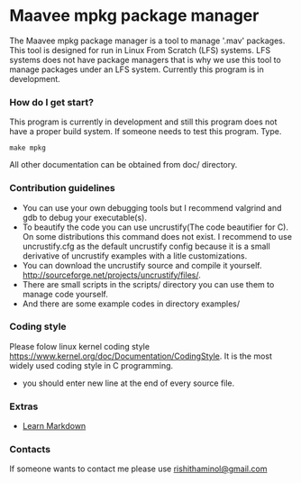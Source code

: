 # Maavee mpkg package manager #

The Maavee mpkg package manager is a tool to manage '.mav' packages.
This tool is designed for run in Linux From Scratch (LFS)
systems. LFS systems does not have package managers that is why we
use this tool to manage packages under an LFS system. Currently this
program is in development.

### How do I get start? ###
This program is currently in development and still this program does not
have a proper build system. If someone needs to test this program. Type.

```
make mpkg
```
All other documentation can be obtained from doc/ directory.

### Contribution guidelines ###

* You can use your own debugging tools but I recommend
  valgrind and gdb to debug your executable(s).
* To beautify the code you can use uncrustify(The code
  beautifier for C). On some distributions this command does
  not exist. I recommend to use uncrustify.cfg as the default
  uncrustify config because it is a small derivative of
  uncrustify examples with a litle customizations.
* You can download the uncrustify source and compile it yourself.
  <http://sourceforge.net/projects/uncrustify/files/>.
* There are small scripts in the scripts/ directory you can
  use them to manage code yourself.
* And there are some example codes in directory examples/

### Coding style ###
Please folow linux kernel coding style
<https://www.kernel.org/doc/Documentation/CodingStyle>.
It is the most widely used coding style in C programming.

* you should enter new line at the end of every source file.

### Extras ###
* [Learn Markdown](https://bitbucket.org/tutorials/markdowndemo)

### Contacts ###

If someone wants to contact me please use <rishithaminol@gmail.com>